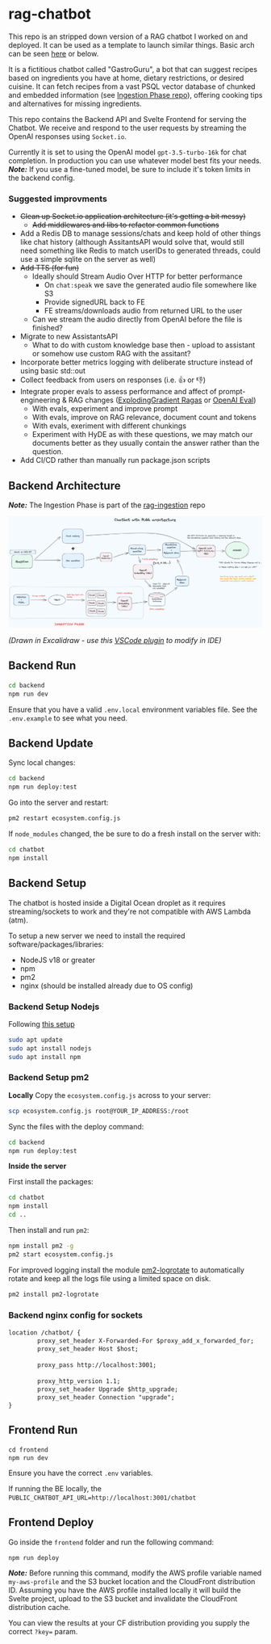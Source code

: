 # rag-chatbot
This repo is an stripped down version of a RAG chatbot I worked on and deployed. It can be used as a template to launch similar things. Basic arch can be seen [here](./rag-chatbot-arch.excalidraw.png) or below.

It is a fictitious chatbot called "GastroGuru", a bot that can suggest recipes based on ingredients you have at home, dietary restrictions, or desired cuisine. It can fetch recipes from a vast PSQL vector database of chunked and embedded information (see [Ingestion Phase repo](https://github.com/Millmer/rag-ingestion-template)), offering cooking tips and alternatives for missing ingredients.

This repo contains the Backend API and Svelte Frontend for serving the Chatbot. We receive and respond to the user requests by streaming the OpenAI responses using `Socket.io`.

Currently it is set to using the OpenAI model `gpt-3.5-turbo-16k` for chat completion. In production you can use whatever model best fits your needs.
**_Note:_** If you use a fine-tuned model, be sure to include it's token limits in the backend config.

### Suggested improvments
- ~~Clean up Socket.io application architecture (it's getting a bit messy)~~
  - ~~Add middlewares and libs to refactor common functions~~
- Add a Redis DB to manage sessions/chats and keep hold of other things like chat history (although AssitantsAPI would solve that, would still need something like Redis to match userIDs to generated threads, could use a simple sqlite on the server as well)
- ~~Add TTS (for fun)~~
  - Ideally should Stream Audio Over HTTP for better performance
    - On `chat:speak` we save the generated audio file somewhere like S3
    - Provide signedURL back to FE
    - FE streams/downloads audio from returned URL to the user
  - Can we stream the audio directly from OpenAI before the file is finished?
- Migrate to new AssistantsAPI
  - What to do with custom knowledge base then - upload to assistant or somehow use custom RAG with the assitant?
- Incorporate better metrics logging with deliberate structure instead of using basic std::out
- Collect feedback from users on responses (i.e. 👍 or 👎)
- Integrate proper evals to assess performance and affect of prompt-engineering & RAG changes ([ExplodingGradient Ragas](https://github.com/explodinggradients/ragas) or [OpenAI Eval](https://github.com/openai/evals))
  - With evals, experiment and improve prompt
  - With evals, improve on RAG relevance, document count and tokens
  - With evals, exeriment with different chunkings
  - Experiment with HyDE as with these questions, we may match our documents better as they usually contain the answer rather than the question.
- Add CI/CD rather than manually run package.json scripts

## Backend Architecture

**_Note:_** The Ingestion Phase is part of the [rag-ingestion](https://github.com/Millmer/rag-ingestion-template) repo

![Chatbot with RAG Arch](./rag-chatbot-arch.excalidraw.png)

_(Drawn in Excalidraw - use this [VSCode plugin](https://marketplace.visualstudio.com/items?itemName=pomdtr.excalidraw-editor) to modify in IDE)_

## Backend Run
```sh
cd backend
npm run dev
```

Ensure that you have a valid `.env.local` environment variables file. See the `.env.example` to see what you need.

## Backend Update
Sync local changes:
```sh
cd backend
npm run deploy:test
```

Go into the server and restart:
```sh
pm2 restart ecosystem.config.js
```

If `node_modules` changed, the be sure to do a fresh install on the server with:
```sh
cd chatbot
npm install
```

## Backend Setup
The chatbot is hosted inside a Digital Ocean droplet as it requires streaming/sockets to work and they're not compatible with AWS Lambda (atm).

To setup a new server we need to install the required software/packages/libraries:
- NodeJS v18 or greater
- npm
- pm2
- nginx (should be installed already due to OS config)

### Backend Setup Nodejs
Following [this setup](https://www.digitalocean.com/community/tutorials/how-to-install-node-js-on-ubuntu-22-04)

```sh
sudo apt update
sudo apt install nodejs
sudo apt install npm
```

### Backend Setup pm2
__Locally__
Copy the `ecosystem.config.js` across to your server:
```sh
scp ecosystem.config.js root@YOUR_IP_ADDRESS:/root
```

Sync the files with the deploy command:
```sh
cd backend
npm run deploy:test
```

__Inside the server__

First install the packages:
```sh
cd chatbot
npm install
cd ..
```

Then install and run `pm2`:
```sh
npm install pm2 -g
pm2 start ecosystem.config.js
```

For improved logging install the module [pm2-logrotate](https://github.com/keymetrics/pm2-logrotate) to automatically rotate and keep all the logs file using a limited space on disk.
```sh
pm2 install pm2-logrotate
```


### Backend nginx config for sockets
```
location /chatbot/ {
        proxy_set_header X-Forwarded-For $proxy_add_x_forwarded_for;
        proxy_set_header Host $host;

        proxy_pass http://localhost:3001;

        proxy_http_version 1.1;
        proxy_set_header Upgrade $http_upgrade;
        proxy_set_header Connection "upgrade";
}
```

## Frontend Run
```
cd frontend
npm run dev
```

Ensure you have the correct `.env` variables.

If running the BE locally, the `PUBLIC_CHATBOT_API_URL=http://localhost:3001/chatbot`

## Frontend Deploy
Go inside the `frontend` folder and run the following command:
```
npm run deploy
```

**_Note:_** Before running this command, modify the AWS profile variable named `my-aws-profile` and the S3 bucket location and the CloudFront distribution ID.
Assuming you have the AWS profile installed locally it will build the Svelte project, upload to the S3 bucket and invalidate the CloudFront distribution cache.

You can view the results at your CF distribution providing you supply the correct `?key=` param.